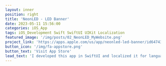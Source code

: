 ```yaml
---
layout: inner
position: right
title: 'NeonLED - LED Banner'
date: 2023-05-11 15:56:00
categories: iOS_App
tags: iOS_Development Swift SwiftUI UIKit Localization
featured_image: '/img/posts/02_NeonLED_MyWebsite.png'
project_link: 'https://apps.apple.com/us/app/neonled-led-banner/id6474363843'
button_icon: '/img/fa-appstore.png'
button_text: 'Visit App Store'
lead_text: 'I developed this app in SwiftUI and localized it for languages, such as Korean and Japanese.'
---
```

